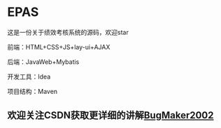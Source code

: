 # EPAS
这是一份关于绩效考核系统的源码，欢迎star  

前端：HTML+CSS+JS+lay-ui+AJAX  

后端：JavaWeb+Mybatis

开发工具：Idea

项目结构：Maven
## 欢迎关注CSDN获取更详细的讲解[BugMaker2002](https://blog.csdn.net/m0_57317650?spm=1000.2115.3001.5343)
